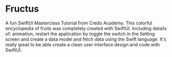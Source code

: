 # Fructus
A fun SwiftUI Masterclass Tutorial from Credo Academy. This colorful encyclopedia of fruits was completely created with SwiftUI. Including details of: animation, restart the application by toggle the switch in the Setting screen and create a data model and fetch data using the Swift language. It's really great to be able create a clean user interface design and code with SwiftUI.
